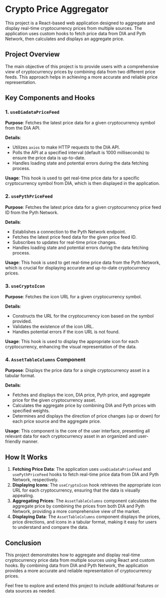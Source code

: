 # Crypto Price Aggregator

This project is a React-based web application designed to aggregate and display real-time cryptocurrency prices from multiple sources. The application uses custom hooks to fetch price data from DIA and Pyth Network, then calculates and displays an aggregate price.

## Project Overview

The main objective of this project is to provide users with a comprehensive view of cryptocurrency prices by combining data from two different price feeds. This approach helps in achieving a more accurate and reliable price representation.

## Key Components and Hooks

### 1. `useDiadataPriceFeed`

**Purpose**: Fetches the latest price data for a given cryptocurrency symbol from the DIA API.

**Details**:
- Utilizes `axios` to make HTTP requests to the DIA API.
- Polls the API at a specified interval (default is 1000 milliseconds) to ensure the price data is up-to-date.
- Handles loading state and potential errors during the data fetching process.

**Usage**: This hook is used to get real-time price data for a specific cryptocurrency symbol from DIA, which is then displayed in the application.

### 2. `usePythPriceFeed`

**Purpose**: Fetches the latest price data for a given cryptocurrency price feed ID from the Pyth Network.

**Details**:
- Establishes a connection to the Pyth Network endpoint.
- Fetches the latest price feed data for the given price feed ID.
- Subscribes to updates for real-time price changes.
- Handles loading state and potential errors during the data fetching process.

**Usage**: This hook is used to get real-time price data from the Pyth Network, which is crucial for displaying accurate and up-to-date cryptocurrency prices.

### 3. `useCryptoIcon`

**Purpose**: Fetches the icon URL for a given cryptocurrency symbol.

**Details**:
- Constructs the URL for the cryptocurrency icon based on the symbol provided.
- Validates the existence of the icon URL.
- Handles potential errors if the icon URL is not found.

**Usage**: This hook is used to display the appropriate icon for each cryptocurrency, enhancing the visual representation of the data.

### 4. `AssetTableColumns` Component

**Purpose**: Displays the price data for a single cryptocurrency asset in a tabular format.

**Details**:
- Fetches and displays the icon, DIA price, Pyth price, and aggregate price for the given cryptocurrency asset.
- Calculates the aggregate price by combining DIA and Pyth prices with specified weights.
- Determines and displays the direction of price changes (up or down) for each price source and the aggregate price.

**Usage**: This component is the core of the user interface, presenting all relevant data for each cryptocurrency asset in an organized and user-friendly manner.

## How It Works

1. **Fetching Price Data**: The application uses `useDiadataPriceFeed` and `usePythPriceFeed` hooks to fetch real-time price data from DIA and Pyth Network, respectively.
2. **Displaying Icons**: The `useCryptoIcon` hook retrieves the appropriate icon URL for each cryptocurrency, ensuring that the data is visually appealing.
3. **Aggregating Prices**: The `AssetTableColumns` component calculates the aggregate price by combining the prices from both DIA and Pyth Network, providing a more comprehensive view of the market.
4. **Displaying Data**: The `AssetTableColumns` component displays the prices, price directions, and icons in a tabular format, making it easy for users to understand and compare the data.

## Conclusion

This project demonstrates how to aggregate and display real-time cryptocurrency price data from multiple sources using React and custom hooks. By combining data from DIA and Pyth Network, the application provides a more accurate and reliable representation of cryptocurrency prices.

Feel free to explore and extend this project to include additional features or data sources as needed.